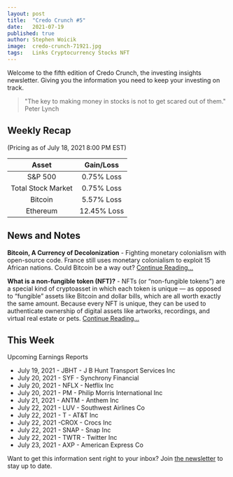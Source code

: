 ```yaml
---
layout: post
title:  "Credo Crunch #5"
date:   2021-07-19
published: true
author: Stephen Woicik
image:  credo-crunch-71921.jpg
tags:   Links Cryptocurrency Stocks NFT
---
```

Welcome to the fifth edition of Credo Crunch, the investing insights newsletter. Giving you the information you need to keep your investing on track.

> "The key to making money in stocks is not to get scared out of them." Peter Lynch


## Weekly Recap
(Pricing as of July 18, 2021 8:00 PM EST)

| Asset              | Gain/Loss  |
| :---:              | :---:      |
| S&P 500            | 0.75% Loss |
| Total Stock Market | 0.75% Loss |
| Bitcoin            | 5.57% Loss |
| Ethereum           | 12.45% Loss |

## News and Notes

**Bitcoin, A Currency of Decolonization** - Fighting monetary colonialism with open-source code. France still uses monetary colonialism to exploit 15 African nations. Could Bitcoin be a way out? [Continue Reading...](https://clicks.aweber.com/y/ct/?l=EetXO&m=i276tYC2ZtWiEvM&b=B8u6M1cGBKv9O9FdBI0JWQ)

**What is a non-fungible token (NFT)?** - NFTs (or “non-fungible tokens”) are a special kind of cryptoasset in which each token is unique — as opposed to “fungible” assets like Bitcoin and dollar bills, which are all worth exactly the same amount. Because every NFT is unique, they can be used to authenticate ownership of digital assets like artworks, recordings, and virtual real estate or pets. [Continue Reading...](https://clicks.aweber.com/y/ct/?l=EetXO&m=i276tYC2ZtWiEvM&b=ktN1nEA0Vyt11ep5PHTrTg)
 
## This Week
 
Upcoming Earnings Reports
- July 19, 2021 - JBHT - J B Hunt Transport Services Inc
- July 20, 2021 - SYF - Synchrony Financial
- July 20, 2021 - NFLX - Netflix Inc
- July 20, 2021 - PM - Philip Morris International Inc
- July 21, 2021 - ANTM - Anthem Inc
- July 22, 2021 - LUV - Southwest Airlines Co
- July 22, 2021 - T - AT&T Inc
- July 22, 2021 -CROX - Crocs Inc
- July 22, 2021 - SNAP - Snap Inc
- July 22, 2021 - TWTR - Twitter Inc
- July 23, 2021 - AXP - American Express Co

Want to get this information sent right to your inbox? Join [the newsletter](https://invest-with-credo.aweb.page/p/9e43c427-cf60-4bff-9100-574b16615fd0) to stay up to date. 
